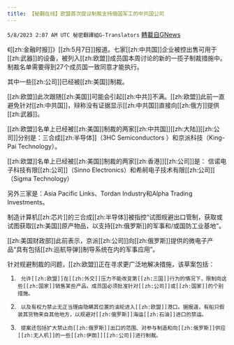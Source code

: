 ```yaml
---
title: 【秘翻在线】欧盟首次提议制裁支持俄国军工的中共国公司
---
```

`5/8/2023 2:07 AM UTC 秘密翻譯組G-Translators` [轉載自GNews](https://gnews.org/articles/1282474)

《[[zh:金融时报]]》[[zh:5月7日]]报道。七家[[zh:中共国]]企业被控出售可用于[[zh:武器]]的设备，被列入[[zh:欧盟]]成员国本周讨论的新的一揽子制裁措施中。制裁名单需要得到27个成员国一致同意才能执行。

其中一些[[zh:公司]]已经被[[zh:美国]]制裁。

[[zh:欧盟]]此次跟随[[zh:美国]]可能会引起[[zh:中共]]不满。[[zh:欧盟]]此前一直避免针对[[zh:中共国]]，辩称没有证据显示[[zh:中共国]]直接向[[zh:俄方]]提供[[zh:武器]]。

[[zh:欧盟]]名单上已经被[[zh:美国]]制裁的两家[[zh:中共国]][[zh:大陆]][[zh:公司]]分别是：三合成[[zh:半导体]]（3HC Semiconductors ）和京派科技（King-Pai Technology）。

[[zh:欧盟]]名单上已经被[[zh:美国]]制裁的两家[[zh:香港]][[zh:公司]]是： 信诺电子科技有限[[zh:公司]]（Sinno Electronics）和希舸电子技术有限[[zh:公司]]（Sigma Technology）

另外三家是：Asia Pacific Links、Tordan Industry和Alpha Trading Investments。

制造计算机[[zh:芯片]]的三合成[[zh:半导体]]被指控“试图规避出口管制，获取或试图获取[[zh:美国]]原产物品，以支持[[zh:俄罗斯]]的军事和/或国防工业基地”。

[[zh:美国财政部]]此前表示，京派[[zh:公司]]向[[zh:俄罗斯]]提供的微电子产品“具有包括[[zh:巡航导弹]]制导系统在内的军事应用”。

针对规避制裁的问题，[[zh:欧盟]]正在寻求更广泛地解决措施，该草案包括：

1.      允许[[zh:欧盟]]在[[zh:外交]]压力不能改变第[[zh:三国]]行为的情况下，限制向这些[[zh:国家]]销售某些产品。成员国必须批准针对[[zh:公司]]或[[zh:国家]]的个别措施。

2.      以及有权力禁止无正当理由隐瞒其位置的油轮进入[[zh:欧盟]]港口。据报道，有船只假装其货物来自其他地方，以规避对[[zh:俄罗斯]]海运[[zh:石油]]进口的禁运。

3.      提案还包括扩大禁止向[[zh:俄罗斯]]出口的范围、对参与制造和向[[zh:俄罗斯]]供应[[zh:无人机]]的一些[[zh:伊朗]][[zh:公司]]进行制裁。
